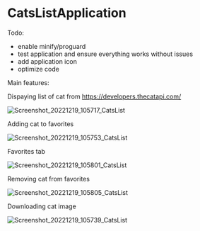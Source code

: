 # CatsListApplication

Todo: 
- enable minify/proguard
- test application and ensure everything works without issues
- add application icon
- optimize code

Main features:

Dispaying list of cat from https://developers.thecatapi.com/

![Screenshot_20221219_105717_CatsList](https://user-images.githubusercontent.com/60145514/208376230-57e6bf76-d90d-4ce1-87a6-546f1200ece7.jpg)

Adding cat to favorites

![Screenshot_20221219_105753_CatsList](https://user-images.githubusercontent.com/60145514/208376320-8011156b-2eb1-4aeb-af09-a37a906d75ee.jpg)

Favorites tab

![Screenshot_20221219_105801_CatsList](https://user-images.githubusercontent.com/60145514/208376382-a244de74-47b2-4b90-a224-a8b3b3f10e0c.jpg)

Removing cat from favorites

![Screenshot_20221219_105805_CatsList](https://user-images.githubusercontent.com/60145514/208376450-6aaed160-4850-456a-9589-d597954e7d98.jpg)

Downloading cat image

![Screenshot_20221219_105739_CatsList](https://user-images.githubusercontent.com/60145514/208376493-9408b852-93f0-4135-b704-3fbbab3d0164.jpg)
